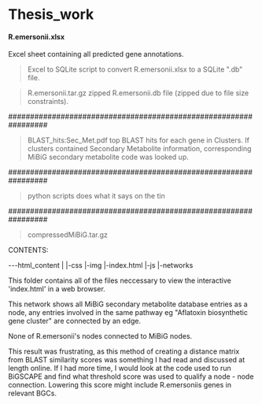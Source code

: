 # Thesis_work

#### R.emersonii.xlsx
Excel sheet containing all predicted gene annotations. 

> Excel to SQLite
script to convert R.emersonii.xlsx to a SQLite ".db" file. 

> R.emersonii.tar.gz
zipped R.emersonii.db file (zipped due to file size constraints). 

#################################################################

> BLAST_hits:Sec_Met.pdf
top BLAST hits for each gene in Clusters. If clusters contained
Secondary Metabolite information, corresponding MiBiG secondary
metabolite code was looked up. 

#################################################################

> python scripts
does what it says on the tin

#################################################################

> compressedMiBiG.tar.gz

CONTENTS: 

---html_content
       |
       |-css
       |-img
       |-index.html
       |-js
       |-networks
       
This folder contains all of the files neccessary to view the 
interactive 'index.html' in a web browser. 

This network shows all MiBiG secondary metabolite database 
entries as a node, any entries involved in the same pathway
eg "Aflatoxin biosynthetic gene cluster" are connected by an edge. 

None of R.emersonii's nodes connected to MiBiG nodes.

This result was frustrating, as this method of creating a 
distance matrix from BLAST similarity scores was something I had read
and discussed at length online. If I had more time, I would look
at the code used to run BiGSCAPE and find what threshold score was 
used to qualify a node - node connection. Lowering this score might 
include R.emersoniis genes in relevant BGCs. 

